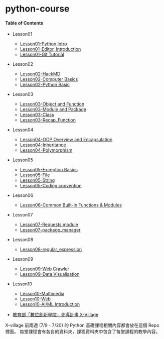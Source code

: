 # python-course

#### Table of Contents
* Lesson01
    * [Lesson01-Python Intro](http://nbviewer.jupyter.org/format/slides/github/x-village/python-course/blob/master/Lesson01-Introduction/Lesson01-Python%20Intro.ipynb#/)
	* [Lesson01-Editor_Introduction](http://nbviewer.jupyter.org/format/slides/github/x-village/python-course/blob/master/Lesson01-Introduction/Lesson01-Editor_Introduction.ipynb#/)
	* [Lesson01-Git Tutorial](http://nbviewer.jupyter.org/format/slides/github/x-village/python-course/blob/master/Lesson01-Introduction/Lesson01-Git%20Tutorial.ipynb#/)
* Lesson02
	* [Lesson02-HackMD](http://nbviewer.jupyter.org/format/slides/github/x-village/python-course/blob/master/Lesson02-Python%20Basic%28I%29/Lesson02-HackMD.ipynb#/)
    * [Lesson02-Computer Basics](http://nbviewer.jupyter.org/format/slides/github/x-village/python-course/blob/master/Lesson02-Python%20Basic%28I%29/Lesson02-Computer_Basics.ipynb#/)
	* [Lesson02-Python Basic](http://nbviewer.jupyter.org/format/slides/github/x-village/python-course/blob/master/Lesson02-Python%20Basic%28I%29/Lesson02-Python_Basic.ipynb#/)
* Lesson03
    * [Lesson03-Object and Function](http://nbviewer.jupyter.org/format/slides/github/x-village/python-course/blob/master/Lesson03-Python%20Basic%28II%29/Lesson03-Object_and_%20Function.ipynb#/)
    * [Lesson03-Module and Package](http://nbviewer.jupyter.org/format/slides/github/x-village/python-course/blob/master/Lesson03-Python%20Basic%28II%29/Lesson03-Module%20and%20Package.ipynb#/)
    * [Lesson03-Class](http://nbviewer.jupyter.org/format/slides/github/x-village/python-course/blob/master/Lesson03-Python%20Basic%28II%29/Lesson03-Class.ipynb#/)
    * [Lesson03-Recap_Function](http://nbviewer.jupyter.org/format/slides/github/x-village/python-course/blob/master/Lesson03-Python%20Basic%28II%29/Lesson03-Recap_Function.ipynb#/)
    
* Lesson04
    * [Lesson04-OOP Overview and Encapsulation](http://nbviewer.jupyter.org/format/slides/github/x-village/python-course/blob/master/Lesson04-OOP%20Introduction/Lesson04-OOP%20Overview%20and%20Encapsulation.ipynb#/)
    * [Lesson04-Inheritance](https://nbviewer.jupyter.org/format/slides/github/x-village/python-course/blob/master/Lesson04-OOP%20Introduction/Lesson04-Inheritance.ipynb#/)
    * [Lesson04-Polymorphism](https://nbviewer.jupyter.org/format/slides/github/x-village/python-course/blob/master/Lesson04-OOP%20Introduction/Lesson04-Polymorphism.ipynb#/)
* Lesson05
    * [Lesson05-Exception Basics](http://nbviewer.jupyter.org/format/slides/github/x-village/python-course/blob/master/Lesson05-Exception%20Handling/Lesson05-Exception%20Basics.ipynb#/)
    * [Lesson05-File](http://nbviewer.jupyter.org/format/slides/github/x-village/python-course/blob/master/Lesson05-Exception%20Handling/Lesson05-File.ipynb#/)
    * [Lesson05-String](http://nbviewer.jupyter.org/format/slides/github/x-village/python-course/blob/master/Lesson05-Exception%20Handling/Lesson05-String.ipynb#/)
    * [Lesson05-Coding convention](http://nbviewer.jupyter.org/format/slides/github/x-village/python-course/blob/master/Lesson05-Exception%20Handling/Lesson05-Coding%20Convention.ipynb#/)
* Lesson06
    * [Lesson06-Common Built-in Functions & Modules](http://nbviewer.jupyter.org/format/slides/github/x-village/python-course/blob/master/Lesson06-Python%20Advanced%28I%29/Lesson06-Common%20Built-in%20Functions%20and%20Modules-tutorial.ipynb#/)
* Lesson07
	* [Lesson07-Requests module](http://nbviewer.jupyter.org/format/slides/github/x-village/python-course/blob/master/Lesson07-Regular%20Expression/Lesson07-Requests_module.ipynb#/)
	* [Lesson07-package\_manager](http://nbviewer.jupyter.org/format/slides/github/x-village/python-course/blob/master/Lesson07-Regular%20Expression/Lesson07-package_manager.ipynb#/)
* Lesson08
	* [Lesson08-regular\_expression](http://nbviewer.jupyter.org/format/slides/github/x-village/python-course/blob/master/Lesson08-Web%20Crawler/Lesson08-regular_expression.ipynb#/)
* Lesson09
    * [Lesson09-Web Crawler](https://nbviewer.jupyter.org/format/slides/github/x-village/python-course/blob/master/Lesson08-Web%20Crawler/Lesson09-Crawler%20%28%26%20API%29.ipynb#/)
    * [Lesson09-Data Visualisation](https://nbviewer.jupyter.org/format/slides/github/x-village/python-course/blob/master/Lesson08-Web%20Crawler/Lesson09-Data%20Visualisation.ipynb#/)
* Lesson10
    * [Lesson10-Multimedia](http://nbviewer.jupyter.org/format/slides/github/x-village/python-course/blob/master/Lesson10-Broaden%20Horizon/Lesson10-MultiMedia-tutorial.ipynb#/)
    * [Lesson10-Web](https://nbviewer.jupyter.org/format/slides/github/x-village/python-course/blob/master/Lesson10-Broaden%20Horizon/Lesson10-Web.ipynb#/?flush_cache=true)
    * [Lesson10-AI/ML Introduction](http://nbviewer.jupyter.org/format/slides/github/x-village/python-course/blob/master/Lesson10-Broaden%20Horizon/Lesson10-AI_ML.ipynb#/)


* [教育部「數位創新學院」先導計畫 X-Village](https://github.com/x-village/python-course/blob/master/X-Village.pdf)

X-village 前兩週 (7/9 - 7/20) 的 Python 基礎課程相關內容都會放在這個 Repo 裡面。
每堂課程會有各自的資料夾，課程資料夾中包含了每堂課程的教學內容。
